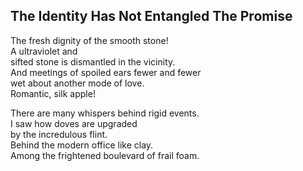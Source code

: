 The Identity Has Not Entangled The Promise
------------------------------------------
The fresh dignity of the smooth stone!  
A ultraviolet and  
sifted stone is dismantled in the vicinity.  
And meetings of spoiled ears fewer and fewer  
wet about another mode of love.  
Romantic, silk apple!  
  
There are many whispers behind rigid events.  
I saw how doves are upgraded  
by the incredulous flint.  
Behind the modern office like clay.  
Among the frightened boulevard of frail foam.  
